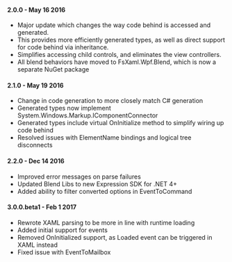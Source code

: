 #### 2.0.0 - May 16 2016
* Major update which changes the way code behind is accessed and generated.  
* This provides more efficiently generated types, as well as direct support for code behind via inheritance. 
* Simplifies accessing child controls, and eliminates the view controllers.  
* All blend behaviors have moved to FsXaml.Wpf.Blend, which is now a separate NuGet package

#### 2.1.0 - May 19 2016
* Change in code generation to more closely match C# generation
* Generated types now implement System.Windows.Markup.IComponentConnector
* Generated types include virtual OnInitialize method to simplify wiring up code behind
* Resolved issues with ElementName bindings and logical tree disconnects

#### 2.2.0 - Dec 14 2016
* Improved error messages on parse failures
* Updated Blend Libs to new Expression SDK for .NET 4+
* Added ability to filter converted options in EventToCommand

#### 3.0.0.beta1 - Feb 1 2017
* Rewrote XAML parsing to be more in line with runtime loading
* Added initial support for events
* Removed OnInitialized support, as Loaded event can be triggered in XAML instead
* Fixed issue with EventToMailbox



